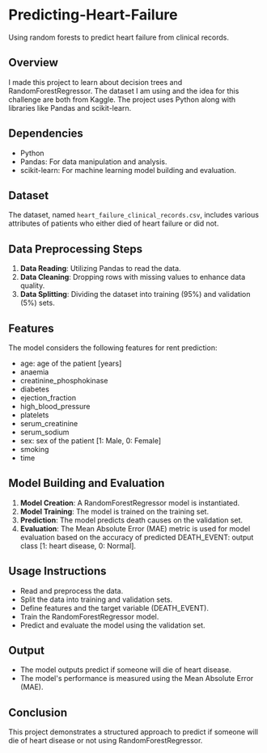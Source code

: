 # Predicting-Heart-Failure
Using random forests to predict heart failure from clinical records.

## Overview
I made this project to learn about decision trees and RandomForestRegressor. The dataset I am using and the idea for this challenge are both from Kaggle. The project uses Python along with libraries like Pandas and scikit-learn.

## Dependencies
- Python
- Pandas: For data manipulation and analysis.
- scikit-learn: For machine learning model building and evaluation.

## Dataset
The dataset, named `heart_failure_clinical_records.csv`, includes various attributes of patients who either died of heart failure or did not.

## Data Preprocessing Steps
1. **Data Reading**: Utilizing Pandas to read the data.
2. **Data Cleaning**: Dropping rows with missing values to enhance data quality.
3. **Data Splitting**: Dividing the dataset into training (95%) and validation (5%) sets.

## Features
The model considers the following features for rent prediction:
- age: age of the patient [years]
- anaemia
- creatinine_phosphokinase
- diabetes
- ejection_fraction
- high_blood_pressure
- platelets
- serum_creatinine
- serum_sodium
- sex: sex of the patient [1: Male, 0: Female]
- smoking
- time

## Model Building and Evaluation
1. **Model Creation**: A RandomForestRegressor model is instantiated.
2. **Model Training**: The model is trained on the training set.
3. **Prediction**: The model predicts death causes on the validation set.
4. **Evaluation**: The Mean Absolute Error (MAE) metric is used for model evaluation based on the accuracy of predicted DEATH_EVENT: output class [1: heart disease, 0: Normal].

## Usage Instructions
- Read and preprocess the data.
- Split the data into training and validation sets.
- Define features and the target variable (DEATH_EVENT).
- Train the RandomForestRegressor model.
- Predict and evaluate the model using the validation set.

## Output
- The model outputs predict if someone will die of heart disease.
- The model's performance is measured using the Mean Absolute Error (MAE).

## Conclusion
This project demonstrates a structured approach to predict if someone will die of heart disease or not using RandomForestRegressor.
